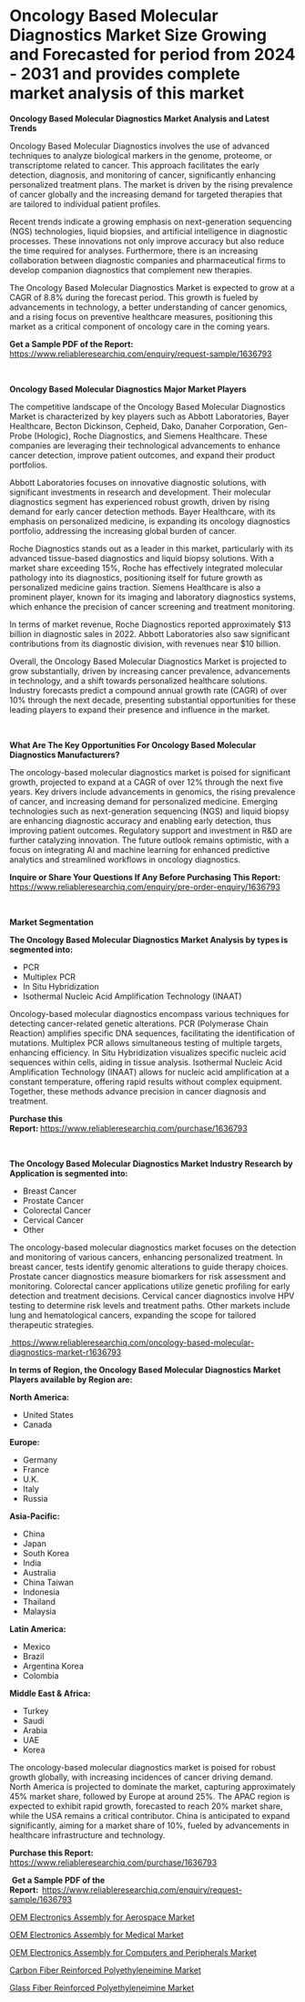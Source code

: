 <p><h1>Oncology Based Molecular Diagnostics Market Size Growing and Forecasted for period from 2024 - 2031 and provides complete market analysis of this market</h1></p><p><strong>Oncology Based Molecular Diagnostics Market Analysis and Latest Trends</strong></p>
<p><p>Oncology Based Molecular Diagnostics involves the use of advanced techniques to analyze biological markers in the genome, proteome, or transcriptome related to cancer. This approach facilitates the early detection, diagnosis, and monitoring of cancer, significantly enhancing personalized treatment plans. The market is driven by the rising prevalence of cancer globally and the increasing demand for targeted therapies that are tailored to individual patient profiles.</p><p>Recent trends indicate a growing emphasis on next-generation sequencing (NGS) technologies, liquid biopsies, and artificial intelligence in diagnostic processes. These innovations not only improve accuracy but also reduce the time required for analyses. Furthermore, there is an increasing collaboration between diagnostic companies and pharmaceutical firms to develop companion diagnostics that complement new therapies.</p><p>The Oncology Based Molecular Diagnostics Market is expected to grow at a CAGR of 8.8% during the forecast period. This growth is fueled by advancements in technology, a better understanding of cancer genomics, and a rising focus on preventive healthcare measures, positioning this market as a critical component of oncology care in the coming years.</p></p>
<p><strong>Get a Sample PDF of the Report:&nbsp;</strong> <a href="https://www.reliableresearchiq.com/enquiry/request-sample/1636793?utm_campaign=1117&utm_medium=2&utm_source=Github&utm_content=ia&utm_term=07122024&utm_id=oncology-based-molecular-diagnostics">https://www.reliableresearchiq.com/enquiry/request-sample/1636793</a></p>
<p>&nbsp;</p>
<p><strong>Oncology Based Molecular Diagnostics Major Market Players</strong></p>
<p><p>The competitive landscape of the Oncology Based Molecular Diagnostics Market is characterized by key players such as Abbott Laboratories, Bayer Healthcare, Becton Dickinson, Cepheid, Dako, Danaher Corporation, Gen-Probe (Hologic), Roche Diagnostics, and Siemens Healthcare. These companies are leveraging their technological advancements to enhance cancer detection, improve patient outcomes, and expand their product portfolios.</p><p>Abbott Laboratories focuses on innovative diagnostic solutions, with significant investments in research and development. Their molecular diagnostics segment has experienced robust growth, driven by rising demand for early cancer detection methods. Bayer Healthcare, with its emphasis on personalized medicine, is expanding its oncology diagnostics portfolio, addressing the increasing global burden of cancer.</p><p>Roche Diagnostics stands out as a leader in this market, particularly with its advanced tissue-based diagnostics and liquid biopsy solutions. With a market share exceeding 15%, Roche has effectively integrated molecular pathology into its diagnostics, positioning itself for future growth as personalized medicine gains traction. Siemens Healthcare is also a prominent player, known for its imaging and laboratory diagnostics systems, which enhance the precision of cancer screening and treatment monitoring.</p><p>In terms of market revenue, Roche Diagnostics reported approximately $13 billion in diagnostic sales in 2022. Abbott Laboratories also saw significant contributions from its diagnostic division, with revenues near $10 billion.</p><p>Overall, the Oncology Based Molecular Diagnostics Market is projected to grow substantially, driven by increasing cancer prevalence, advancements in technology, and a shift towards personalized healthcare solutions. Industry forecasts predict a compound annual growth rate (CAGR) of over 10% through the next decade, presenting substantial opportunities for these leading players to expand their presence and influence in the market.</p></p>
<p>&nbsp;</p>
<p><strong>What Are The Key Opportunities For Oncology Based Molecular Diagnostics Manufacturers?</strong></p>
<p><p>The oncology-based molecular diagnostics market is poised for significant growth, projected to expand at a CAGR of over 12% through the next five years. Key drivers include advancements in genomics, the rising prevalence of cancer, and increasing demand for personalized medicine. Emerging technologies such as next-generation sequencing (NGS) and liquid biopsy are enhancing diagnostic accuracy and enabling early detection, thus improving patient outcomes. Regulatory support and investment in R&D are further catalyzing innovation. The future outlook remains optimistic, with a focus on integrating AI and machine learning for enhanced predictive analytics and streamlined workflows in oncology diagnostics.</p></p>
<p><strong>Inquire or Share Your Questions If Any Before Purchasing This Report:</strong> <a href="https://www.reliableresearchiq.com/enquiry/pre-order-enquiry/1636793?utm_campaign=1117&utm_medium=2&utm_source=Github&utm_content=ia&utm_term=07122024&utm_id=oncology-based-molecular-diagnostics">https://www.reliableresearchiq.com/enquiry/pre-order-enquiry/1636793</a></p>
<p>&nbsp;</p>
<p><strong>Market Segmentation</strong></p>
<p><strong>The Oncology Based Molecular Diagnostics Market Analysis by types is segmented into:</strong></p>
<p><ul><li>PCR</li><li>Multiplex PCR</li><li>In Situ Hybridization</li><li>Isothermal Nucleic Acid Amplification Technology (INAAT)</li></ul></p>
<p><p>Oncology-based molecular diagnostics encompass various techniques for detecting cancer-related genetic alterations. PCR (Polymerase Chain Reaction) amplifies specific DNA sequences, facilitating the identification of mutations. Multiplex PCR allows simultaneous testing of multiple targets, enhancing efficiency. In Situ Hybridization visualizes specific nucleic acid sequences within cells, aiding in tissue analysis. Isothermal Nucleic Acid Amplification Technology (INAAT) allows for nucleic acid amplification at a constant temperature, offering rapid results without complex equipment. Together, these methods advance precision in cancer diagnosis and treatment.</p></p>
<p><strong>Purchase this Report:&nbsp;</strong><a href="https://www.reliableresearchiq.com/purchase/1636793?utm_campaign=1117&utm_medium=2&utm_source=Github&utm_content=ia&utm_term=07122024&utm_id=oncology-based-molecular-diagnostics">https://www.reliableresearchiq.com/purchase/1636793</a></p>
<p>&nbsp;</p>
<p><strong>The Oncology Based Molecular Diagnostics Market Industry Research by Application is segmented into:</strong></p>
<p><ul><li>Breast Cancer</li><li>Prostate Cancer</li><li>Colorectal Cancer</li><li>Cervical Cancer</li><li>Other</li></ul></p>
<p><p>The oncology-based molecular diagnostics market focuses on the detection and monitoring of various cancers, enhancing personalized treatment. In breast cancer, tests identify genomic alterations to guide therapy choices. Prostate cancer diagnostics measure biomarkers for risk assessment and monitoring. Colorectal cancer applications utilize genetic profiling for early detection and treatment decisions. Cervical cancer diagnostics involve HPV testing to determine risk levels and treatment paths. Other markets include lung and hematological cancers, expanding the scope for tailored therapeutic strategies.</p></p>
<p><a href="https://www.reliableresearchiq.com/oncology-based-molecular-diagnostics-market-r1636793?utm_campaign=1117&utm_medium=2&utm_source=Github&utm_content=ia&utm_term=07122024&utm_id=oncology-based-molecular-diagnostics">&nbsp;https://www.reliableresearchiq.com/oncology-based-molecular-diagnostics-market-r1636793</a></p>
<p><strong>In terms of Region, the Oncology Based Molecular Diagnostics Market Players available by Region are:</strong></p>
<p>
    <p> <strong> North America: </strong>
        <ul>
            <li>United States</li>
            <li>Canada</li>
        </ul>
        </p> 
    <p> <strong> Europe: </strong>
        <ul>
            <li>Germany</li>
            <li>France</li>
            <li>U.K.</li>
            <li>Italy</li>
            <li>Russia</li>
        </ul>
        </p> 
    <p> <strong> Asia-Pacific: </strong>
        <ul>
            <li>China</li>
            <li>Japan</li>
            <li>South Korea</li>
            <li>India</li>
            <li>Australia</li>
            <li>China Taiwan</li>
            <li>Indonesia</li>
            <li>Thailand</li>
            <li>Malaysia</li>
        </ul>
        </p> 
    <p> <strong> Latin America: </strong>
        <ul>
            <li>Mexico</li>
            <li>Brazil</li>
            <li>Argentina Korea</li>
            <li>Colombia</li>
        </ul>
        </p> 
    <p> <strong> Middle East & Africa: </strong>
        <ul>
            <li>Turkey</li>
            <li>Saudi</li>
            <li>Arabia</li>
            <li>UAE</li>
            <li>Korea</li>
        </ul>
    </p>
    </p>
<p><p>The oncology-based molecular diagnostics market is poised for robust growth globally, with increasing incidences of cancer driving demand. North America is projected to dominate the market, capturing approximately 45% market share, followed by Europe at around 25%. The APAC region is expected to exhibit rapid growth, forecasted to reach 20% market share, while the USA remains a critical contributor. China is anticipated to expand significantly, aiming for a market share of 10%, fueled by advancements in healthcare infrastructure and technology.</p></p>
<p><strong>Purchase this Report: </strong><a href="https://www.reliableresearchiq.com/purchase/1636793?utm_campaign=1117&utm_medium=2&utm_source=Github&utm_content=ia&utm_term=07122024&utm_id=oncology-based-molecular-diagnostics">https://www.reliableresearchiq.com/purchase/1636793</a></p>
<p>&nbsp;<strong>Get a Sample PDF of the Report:&nbsp;&nbsp;</strong><a href="https://www.reliableresearchiq.com/enquiry/request-sample/1636793?utm_campaign=1117&utm_medium=2&utm_source=Github&utm_content=ia&utm_term=07122024&utm_id=oncology-based-molecular-diagnostics">https://www.reliableresearchiq.com/enquiry/request-sample/1636793</a></p>
<p><strong></strong></p>
<p><p><a href="https://www.linkedin.com/pulse/discovering-oem-electronics-assembly-aerospacemarkets-types-c0c6e?utm_campaign=1117&utm_medium=2&utm_source=Github&utm_content=ia&utm_term=07122024&utm_id=oncology-based-molecular-diagnostics">OEM Electronics Assembly for Aerospace Market</a></p><p><a href="https://www.linkedin.com/pulse/market-demand-revenue-analysis-oem-electronics-assembly-lwtse?utm_campaign=1117&utm_medium=2&utm_source=Github&utm_content=ia&utm_term=07122024&utm_id=oncology-based-molecular-diagnostics">OEM Electronics Assembly for Medical Market</a></p><p><a href="https://www.linkedin.com/pulse/t-insight-dial-ziosf?utm_campaign=1117&utm_medium=2&utm_source=Github&utm_content=ia&utm_term=07122024&utm_id=oncology-based-molecular-diagnostics">OEM Electronics Assembly for Computers and Peripherals Market</a></p><p><a href="https://issuu.com/reportprime-2/docs/carbon-fiber-reinforced-polyethyleneimine-market-s?utm_campaign=1117&utm_medium=2&utm_source=Github&utm_content=ia&utm_term=07122024&utm_id=oncology-based-molecular-diagnostics">Carbon Fiber Reinforced Polyethyleneimine Market</a></p><p><a href="https://issuu.com/reportprime-2/docs/glass-fiber-reinforced-polyethyleneimine-market-si?utm_campaign=1117&utm_medium=2&utm_source=Github&utm_content=ia&utm_term=07122024&utm_id=oncology-based-molecular-diagnostics">Glass Fiber Reinforced Polyethyleneimine Market</a></p></p>